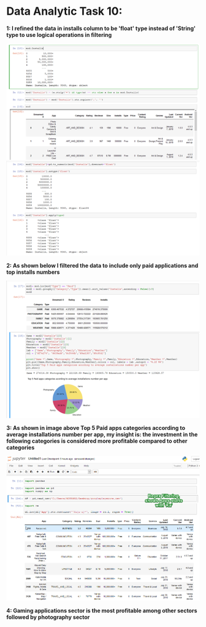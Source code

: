 # Data Analytic Task 10:

**1: I refined the data in installs column to be 'float' type instead of 'String' type to use logical operations in filtering**

![alt text](https://github.com/AI-MOO/IoT_LAB/blob/master/week%205/06-07-2020%20Tue%23Task%2010/1.png)
![alt text](https://github.com/AI-MOO/IoT_LAB/blob/master/week%205/06-07-2020%20Tue%23Task%2010/2.png)

**2: As shown below I filtered the data to include only paid applications and top installs numbers**

![alt text](https://github.com/AI-MOO/IoT_LAB/blob/master/week%205/06-07-2020%20Tue%23Task%2010/3.png)

**3: As shown in image above Top 5 Paid apps categories according to average installations number per app, my insight is: the investment in the following  categories is considered more profitable compared to other categories**

![alt text](https://github.com/AI-MOO/IoT_LAB/blob/master/week%205/06-07-2020%20Sun%23Task%209/4.png)


**4: Gaming applications sector is the most profitable among other sectors followed by photography sector**
